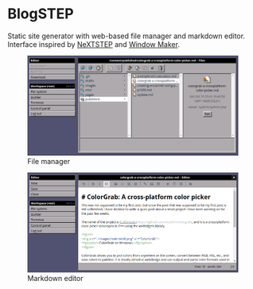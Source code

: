 # BlogSTEP
Static site generator with web-based file manager and markdown editor. Interface inspired by [NeXTSTEP](https://en.wikipedia.org/wiki/NeXTSTEP) and [Window Maker](https://en.wikipedia.org/wiki/Window_Maker).

<figure>
<img src="../../images/blogstep/files.png" alt="File manager"/>
<figcaption>File manager</figcaption>
</figure>

<figure>
<img src="../../images/blogstep/editor.png" alt="Markdown editor"/>
<figcaption>Markdown editor</figcaption>
</figure>
